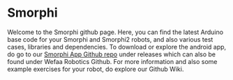 # Smorphi

Welcome to the Smorphi github page. Here, you can find the latest Arduino base code for your Smorphi and Smorphi2 robots, and also various test cases, libraries and dependencies.
To download or explore the android app, do go to our [Smorphi App Github repo](https://github.com/WefaaRobotics/Smorphi-App-Android/tree/main/SimpleBluetoothTerminal-final/app/release) under releases which can also be found under Wefaa Robotics Github.
For more information and also some example exercises for your robot, do explore our Github Wiki.
